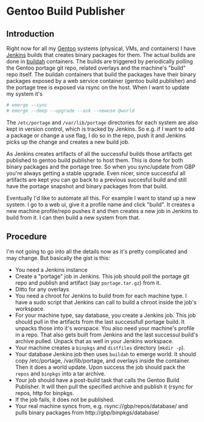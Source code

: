 # Gentoo Build Publisher

## Introduction

Right now for all my [Gentoo](https://www.gentoo.org) systems (physical, VMs,
and containers) I have [Jenkins](https://www.jenkins.io) builds that creates
binary packages for them.  The actual builds are done in
[buildah](https://buildah.io/) containers.  The builds are triggered by
periodically polling the Gentoo portage git repo, related overlays and the
machine's "build" repo itself.  The buildah containers that build the packages
have their binary packages exposed by a web service container (gentoo build
publisher) and the portage tree is exposed via rsync on the host. When I want
to update my system it's

```bash
# emerge --sync
# emerge --deep --upgrade --ask --newuse @world
```

The `/etc/portage` and `/var/lib/portage` directories for each system are also
kept in version control, which is tracked by Jenkins. So e.g. if I want to add
a package or change a use flag, I do so in the repo, push it and Jenkins picks
up the change and creates a new build job.

As Jenkins creates artifacts of all the successful builds those artifacts get
published to gentoo build publisher to host them.  This is done for both binary
packages and the portage tree. So when you sync/update from GBP you're always
getting a stable upgrade.  Even nicer, since successful all artifacts are kept
you can go back to a previous succesful build and still have the portage
snapshot and binary packages from that build.

Eventually I'd like to automate all this.  For example I want to stand up a new
system. I go to a web ui, give it a profile name and click "build". It creates
a new machine profile/repo pushes it and then creates a new job in Jenkins to
build from it. I can then build a new system from that.


## Procedure

I'm not going to go into all the details now as it's pretty complicated and may
change.  But basically the gist is this:

* You need a Jenkins instance
* Create a "portage" job in Jenkins.  This job should poll the portage git repo
  and publish and artifact (say `portage.tar.gz`) from it.
* Ditto for any overlays
* You need a chroot for Jenkins to build from for each machine type. I have a
  sudo script that Jenkins can call to build a chroot inside the job's
  workspace.
* For your machine type, say database, you create a Jenkins job. This job
  should pull in the artifacts from the last successfull portage build. It
  unpacks those into it's worspace.  You also need your machine's profile in a
  repo. That also gets built from Jenkins and the last successul build's
  archive pulled.  Unpack that as well in your Jenkins workspace.
* Your machine creates a `binpkgs` and `distfiles` directory (`mkdir -p`).
* Your database Jenkins job then uses `buildah` to emerge world.  It should
  copy /etc/portage, /var/lib/portage, and overlays inside the container.  Then
  it does a world update.  Upon success the job should pack the `repos` and
  `binpkgs` into a tar archive.
* Your job should have a post-build task that calls the Gentoo Build Publisher.
  It will then pull the specified archive and publish it (rsync for repos, http
  for binpkgs.
* If the job fails, it does not be published.
* Your real machine syncs from, e.g. rsync://gbp/repos/database/ and pulls binary
  packages from http://gbp/binpkgs/database/

